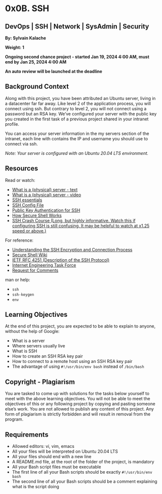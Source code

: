 # 0x0B. SSH

## DevOps | SSH | Network | SysAdmin | Security

**By: Sylvain Kalache**

**Weight: 1**

**Ongoing second chance project - started Jan 19, 2024 4:00 AM, must end by Jan 25, 2024 4:00 AM**

**An auto review will be launched at the deadline**


## Background Context

Along with this project, you have been attributed an Ubuntu server, living in a datacenter far far away. Like level 2 of the application process, you will connect using ssh. But contrary to level 2, you will not connect using a password but an RSA key. We’ve configured your server with the public key you created in the first task of a previous project shared in your intranet profile.

You can access your server information in the my servers section of the intranet, each line with contains the IP and username you should use to connect via ssh.

*Note: Your server is configured with an Ubuntu 20.04 LTS environment.*

## Resources

Read or watch:

- [What is a (physical) server - text](link_to_text_resource)
- [What is a (physical) server - video](link_to_video_resource)
- [SSH essentials](link_to_ssh_essentials)
- [SSH Config File](link_to_ssh_config_file)
- [Public Key Authentication for SSH](link_to_public_key_auth)
- [How Secure Shell Works](link_to_ssh_works)
- [SSH Crash Course (Long, but highly informative. Watch this if configuring SSH is still confusing. It may be helpful to watch at x1.25 speed or above.)](link_to_ssh_crash_course)

For reference:

- [Understanding the SSH Encryption and Connection Process](link_to_understanding_ssh)
- [Secure Shell Wiki](link_to_ssh_wiki)
- [IETF RFC 4251 (Description of the SSH Protocol)](link_to_ssh_protocol)
- [Internet Engineering Task Force](link_to_ietf)
- [Request for Comments](link_to_rfc)

man or help:

- `ssh`
- `ssh-keygen`
- `env`

## Learning Objectives

At the end of this project, you are expected to be able to explain to anyone, without the help of Google:

- What is a server
- Where servers usually live
- What is SSH
- How to create an SSH RSA key pair
- How to connect to a remote host using an SSH RSA key pair
- The advantage of using `#!/usr/bin/env bash` instead of `/bin/bash`

## Copyright - Plagiarism

You are tasked to come up with solutions for the tasks below yourself to meet with the above learning objectives. You will not be able to meet the objectives of this or any following project by copying and pasting someone else’s work. You are not allowed to publish any content of this project. Any form of plagiarism is strictly forbidden and will result in removal from the program.

## Requirements

- Allowed editors: vi, vim, emacs
- All your files will be interpreted on Ubuntu 20.04 LTS
- All your files should end with a new line
- A README.md file, at the root of the folder of the project, is mandatory
- All your Bash script files must be executable
- The first line of all your Bash scripts should be exactly `#!/usr/bin/env bash`
- The second line of all your Bash scripts should be a comment explaining what is the script doing

